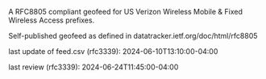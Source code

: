 

A RFC8805 compliant geofeed for US Verizon Wireless Mobile & Fixed Wireless Access prefixes.

Self-published geofeed as defined in datatracker.ietf.org/doc/html/rfc8805

last update of feed.csv (rfc3339): 2024-06-10T13:10:00-04:00

last review (rfc3339): 2024-06-24T11:45:00-04:00

